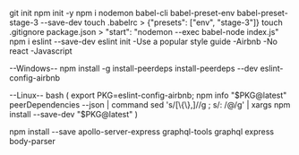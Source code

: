 git init
npm init -y
npm i nodemon babel-cli babel-preset-env babel-preset-stage-3 --save-dev
touch .babelrc > {"presets": ["env", "stage-3"]}
touch .gitignore
package.json > "start": "nodemon --exec babel-node index.js"
npm i eslint --save-dev
eslint init
-Use a popular style guide
-Airbnb
-No react
-Javascript

--Windows--
npm install -g install-peerdeps
install-peerdeps --dev eslint-config-airbnb

--Linux--
bash (
  export PKG=eslint-config-airbnb;
  npm info "$PKG@latest" peerDependencies --json | command sed 's/[\{\},]//g ; s/: /@/g' | xargs npm install --save-dev "$PKG@latest"
)

npm install --save apollo-server-express graphql-tools graphql express body-parser